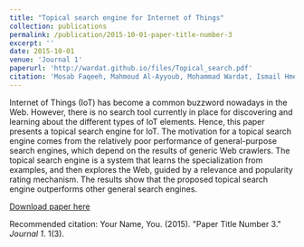 ```yaml
---
title: "Topical search engine for Internet of Things"
collection: publications
permalink: /publication/2015-10-01-paper-title-number-3
excerpt: ''
date: 2015-10-01
venue: 'Journal 1'
paperurl: 'http://wardat.github.io/files/Topical_search.pdf'
citation: 'Mosab Faqeeh, Mahmoud Al-Ayyoub, Mohammad Wardat, Ismail Hmeidi, and Yaser Jararweh. "Topical search engine for Internet of Things." 2014 IEEE/ACS 11th International Conference on Computer Systems and Applications (AICCSA). IEEE, 2014.'
---
```

Internet of Things (IoT) has become a common buzzword nowadays in the Web. However, there is no search tool currently in place for discovering and learning about the different types of IoT elements. Hence, this paper presents a topical search engine for IoT. The motivation for a topical search engine comes from the relatively poor performance of general-purpose search engines, which depend on the results of generic Web crawlers. The topical search engine is a system that learns the specialization from examples, and then explores the Web, guided by a relevance and popularity rating mechanism. The results show that the proposed topical search engine outperforms other general search engines.

[Download paper here](http://wardat.github.io/files/Topical_search.pdf)

Recommended citation: Your Name, You. (2015). "Paper Title Number 3." <i>Journal 1</i>. 1(3).